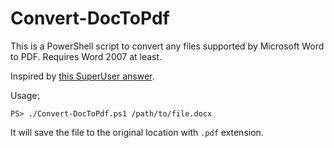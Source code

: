 Convert-DocToPdf
================

This is a PowerShell script to convert any files supported by Microsoft Word to
PDF. Requires Word 2007 at least.

Inspired by [this SuperUser answer](http://superuser.com/a/28303/286768).

Usage:

    PS> ./Convert-DocToPdf.ps1 /path/to/file.docx

It will save the file to the original location with `.pdf` extension.
